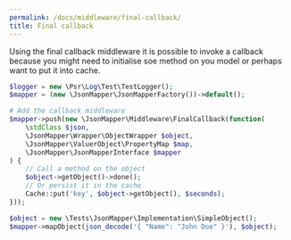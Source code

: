 ```yaml
---
permalink: /docs/middleware/final-callback/  
title: Final callback  
---
```


Using the final callback middleware it is possible to invoke a callback because you might need to initialise soe method on you model or perhaps want to put it into cache.

```php
$logger = new \Psr\Log\Test\TestLogger();
$mapper = (new \JsonMapper\JsonMapperFactory())->default();

# Add the callback middleware
$mapper->push(new \JsonMapper\Middleware\FinalCallback(function(
    \stdClass $json,
    \JsonMapper\Wrapper\ObjectWrapper $object,
    \JsonMapper\ValuerObject\PropertyMap $map,
    \JsonMapper\JsonMapperInterface $mapper
) {
    // Call a method on the object
    $object->getObject()->done();
    // Or persist it in the cache
    Cache::put('key', $object->getObject(), $seconds);
}));

$object = new \Tests\JsonMapper\Implementation\SimpleObject();
$mapper->mapObject(json_decode('{ "Name": "John Doe" }'), $object);
``` 
